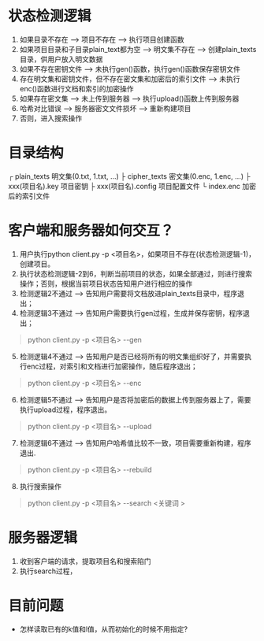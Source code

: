# 状态检测逻辑
1. 如果目录不存在 --> 项目不存在 --> 执行项目创建函数
2. 如果项目目录和子目录plain_text都为空 --> 明文集不存在 --> 创建plain_texts目录，供用户放入明文数据
3. 如果不存在密钥文件 --> 未执行gen()函数，执行gen()函数保存密钥文件
4. 存在明文集和密钥文件，但不存在密文集和加密后的索引文件 --> 未执行enc()函数进行文档和索引的加密操作
5. 如果存在密文集 --> 未上传到服务器 --> 执行upload()函数上传到服务器
6. 哈希对比错误 --> 服务器密文文件损坏 --> 重新构建项目
7. 否则，进入搜索操作

# 目录结构
┌ plain_texts  明文集(0.txt, 1.txt, ...)
├ cipher_texts 密文集(0.enc, 1.enc, ...)
├ xxx(项目名).key 项目密钥
├ xxx(项目名).config 项目配置文件
└ index.enc 加密后的索引文件

# 客户端和服务器如何交互？
1. 用户执行python client.py -p <项目名>，如果项目不存在(状态检测逻辑-1)，创建项目。
2. 执行状态检测逻辑-2到6，判断当前项目的状态，如果全部通过，则进行搜索操作；否则，根据当前项目状态告知用户进行相应的操作
3. 检测逻辑2不通过 --> 告知用户需要将文档放进plain_texts目录中，程序退出；
4. 检测逻辑3不通过 --> 告知用户需要执行gen过程，生成并保存密钥，程序退出；
> python client.py -p <项目名> --gen

5. 检测逻辑4不通过 --> 告知用户是否已经将所有的明文集组织好了，并需要执行enc过程，对索引和文档进行加密操作，随后程序退出；
> python client.py -p <项目名> --enc

6. 检测逻辑5不通过 --> 告知用户是否将加密后的数据上传到服务器上了，需要执行upload过程，程序退出。
> python client.py -p <项目名> --upload

7. 检测逻辑6不通过 --> 告知用户哈希值比较不一致，项目需要重新构建，程序退出.
> python client.py -p <项目名>  --rebuild

8. 执行搜索操作
> python client.py -p <项目名> --search <关键词  	>

# 服务器逻辑
1. 收到客户端的请求，提取项目名和搜索陷门
2. 执行search过程，

# 目前问题
- 怎样读取已有的k值和l值，从而初始化的时候不用指定?